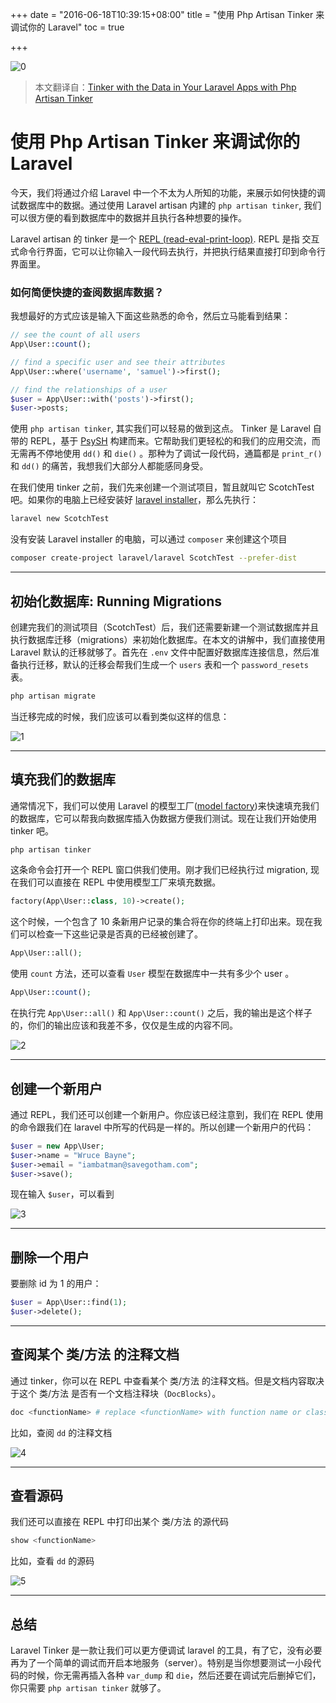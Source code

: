 +++
date = "2016-06-18T10:39:15+08:00"
title = "使用 Php Artisan Tinker 来调试你的 Laravel"
toc = true

+++

![0](http://ooo.0o0.ooo/2016/06/17/5764c10a130e3.png)

> 本文翻译自：[Tinker with the Data in Your Laravel Apps with Php Artisan Tinker
](https://scotch.io/tutorials/tinker-with-the-data-in-your-laravel-apps-with-php-artisan-tinker)


# 使用 Php Artisan Tinker 来调试你的 Laravel

今天，我们将通过介绍 Laravel 中一个不太为人所知的功能，来展示如何快捷的调试数据库中的数据。通过使用 Laravel artisan 内建的 `php artisan tinker`, 我们可以很方便的看到数据库中的数据并且执行各种想要的操作。

Laravel artisan 的 tinker 是一个 [REPL (read-eval-print-loop)](https://en.wikipedia.org/wiki/Read%E2%80%93eval%E2%80%93print_loop). REPL 是指 交互式命令行界面，它可以让你输入一段代码去执行，并把执行结果直接打印到命令行界面里。

### 如何简便快捷的查阅数据库数据？

我想最好的方式应该是输入下面这些熟悉的命令，然后立马能看到结果：

```php
// see the count of all users
App\User::count();

// find a specific user and see their attributes
App\User::where('username', 'samuel')->first();

// find the relationships of a user
$user = App\User::with('posts')->first();
$user->posts;
```

使用 `php artisan tinker`, 其实我们可以轻易的做到这点。 Tinker 是 Laravel 自带的 REPL，基于 [PsySH](http://psysh.org/) 构建而来。它帮助我们更轻松的和我们的应用交流，而无需再不停地使用 `dd()` 和 `die()` 。那种为了调试一段代码，通篇都是 `print_r()` 和 `dd()` 的痛苦，我想我们大部分人都能感同身受。

在我们使用 tinker 之前，我们先来创建一个测试项目，暂且就叫它 ScotchTest 吧。如果你的电脑上已经安装好 [laravel installer](https://laravel.com/docs/5.2#installation)，那么先执行：

```bash
laravel new ScotchTest
```

没有安装 Laravel installer 的电脑，可以通过 `composer` 来创建这个项目

```bash
composer create-project laravel/laravel ScotchTest --prefer-dist
```

* * *

## 初始化数据库: Running Migrations

创建完我们的测试项目（ScotchTest）后，我们还需要新建一个测试数据库并且执行数据库迁移（migrations）来初始化数据库。在本文的讲解中，我们直接使用 Laravel 默认的迁移就够了。首先在 `.env` 文件中配置好数据库连接信息，然后准备执行迁移，默认的迁移会帮我们生成一个 `users` 表和一个 `password_resets` 表。

```bash
php artisan migrate
```

当迁移完成的时候，我们应该可以看到类似这样的信息：

![1](http://ooo.0o0.ooo/2016/06/17/5764c060965c2.png)

* * *

## 填充我们的数据库

通常情况下，我们可以使用 Laravel 的模型工厂([model factory](https://scotch.io/tutorials/generate-dummy-laravel-data-with-model-factories))来快速填充我们的数据库，它可以帮我向数据库插入伪数据方便我们测试。现在让我们开始使用 tinker 吧。

```bash
php artisan tinker
```

这条命令会打开一个 REPL 窗口供我们使用。刚才我们已经执行过 migration, 现在我们可以直接在 REPL 中使用模型工厂来填充数据。

```php
factory(App\User::class, 10)->create();
```

这个时候，一个包含了 10 条新用户记录的集合将在你的终端上打印出来。现在我们可以检查一下这些记录是否真的已经被创建了。

```php
App\User::all();
```

使用 `count` 方法，还可以查看 `User` 模型在数据库中一共有多少个 user 。

```php
App\User::count();
```

在执行完 `App\User::all()` 和 `App\User::count()` 之后，我的输出是这个样子的，你们的输出应该和我差不多，仅仅是生成的内容不同。

![2](http://ooo.0o0.ooo/2016/06/17/5764c029829cf.png)

* * *

## 创建一个新用户

通过 REPL，我们还可以创建一个新用户。你应该已经注意到，我们在 REPL 使用的命令跟我们在 laravel 中所写的代码是一样的。所以创建一个新用户的代码：

```php
$user = new App\User;
$user->name = "Wruce Bayne";
$user->email = "iambatman@savegotham.com";
$user->save();
```

现在输入 `$user`，可以看到

![3](http://ooo.0o0.ooo/2016/06/17/5764c0297a57b.png)

* * *

## 删除一个用户

要删除 id 为 1 的用户：

```php
$user = App\User::find(1);
$user->delete();
```

* * *

## 查阅某个 类/方法 的注释文档

通过 tinker，你可以在 REPL 中查看某个 类/方法 的注释文档。但是文档内容取决于这个 类/方法 是否有一个文档注释块（`DocBlocks`）。

```bash
doc <functionName> # replace <functionName> with function name or class FQN
```

比如，查阅 `dd` 的注释文档

![4](http://ooo.0o0.ooo/2016/06/17/5764c02967b6f.png)

* * *

## 查看源码

我们还可以直接在 REPL 中打印出某个 类/方法 的源代码

```bash
show <functionName>
```

比如，查看 `dd` 的源码

![5](http://ooo.0o0.ooo/2016/06/17/5764c0296fa77.png)

* * *

## 总结

Laravel Tinker 是一款让我们可以更方便调试 laravel 的工具，有了它，没有必要再为了一个简单的调试而开启本地服务（server）。特别是当你想要测试一小段代码的时候，你无需再插入各种 `var_dump` 和 `die`，然后还要在调试完后删掉它们，你只需要 `php artisan tinker` 就够了。


